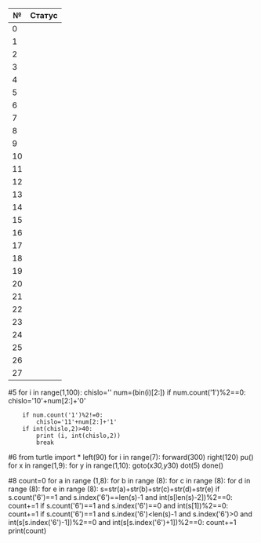 |№|Статус|
|------|------|
|0||
|1||
|2||
|3||
|4||
|5||
|6||
|7||
|8||
|9||
|10||
|11||
|12||
|13||
|14||
|15||
|16||
|17||
|18||
|19||
|20||
|21||
|22||
|23||
|24||
|25||
|26||
|27||

#5
    for i in range(1,100):
        chislo=''
        num=(bin(i)[2:])
        if num.count('1')%2==0:
            chislo='10'+num[2:]+'0'

        if num.count('1')%2!=0:
            chislo='11'+num[2:]+'1'
        if int(chislo,2)>40:
            print (i, int(chislo,2))
            break

#6
    from turtle import *
    left(90)
    for i in range(7):
        forward(300)
        right(120)
    pu()
    for x in range(1,9):
        for y in range(1,10):
            goto(x*30,y*30)
            dot(5)
    done()

#8
    count=0
    for a in range (1,8):
        for b in range (8):
            for c in range (8):
                for d in range (8):
                    for e in range (8):
                        s=str(a)+str(b)+str(c)+str(d)+str(e)
                        if s.count('6')==1 and s.index('6')==len(s)-1 and int(s[len(s)-2])%2==0:
                            count+=1
                        if s.count('6')==1 and s.index('6')==0 and int(s[1])%2==0:
                            count+=1
                        if s.count('6')==1 and s.index('6')<len(s)-1 and s.index('6')>0 and int(s[s.index('6')-1])%2==0 and int(s[s.index('6')+1])%2==0:
                            count+=1
    print(count)
